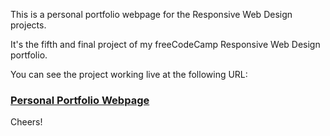 This is a personal portfolio webpage for the Responsive Web Design projects.

It's the fifth and final project of my freeCodeCamp Responsive Web Design portfolio.

You can see the project working live at the following URL:

### [Personal Portfolio Webpage]( https://lancechincodes.github.io/freeCodeCamp-Responsive-Web-Design-Portfolio/)

Cheers!
